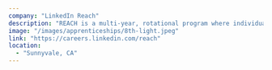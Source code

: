 ```yaml
---
company: "LinkedIn Reach"
description: "REACH is a multi-year, rotational program where individuals with non-traditional backgrounds rotate through various levels of technical roles at the company."
image: "/images/apprenticeships/8th-light.jpeg"
link: "https://careers.linkedin.com/reach"
location:
  - "Sunnyvale, CA"
---
```

